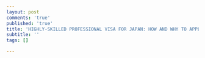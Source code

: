 ```yaml
---
layout: post
comments: 'true'
published: 'true'
title: 'HIGHLY-SKILLED PROFESSIONAL VISA FOR JAPAN: HOW AND WHY TO APPLY'
subtitle: ''
tags: []

---
```


